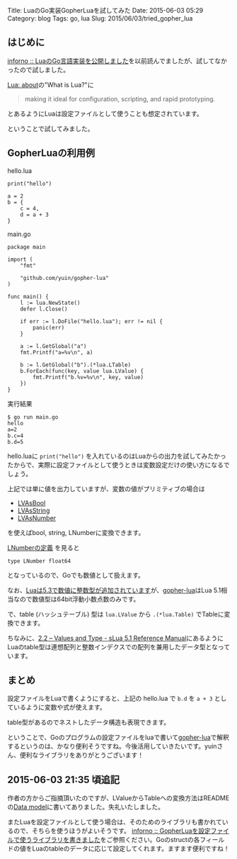 Title: LuaのGo実装GopherLuaを試してみた
Date: 2015-06-03 05:29
Category: blog
Tags: go, lua
Slug: 2015/06/03/tried_gopher_lua

## はじめに
[inforno :: LuaのGo言語実装を公開しました](http://inforno.net/articles/2015/02/15/gopher-lua-released)を以前読んでましたが、試してなかったので試しました。

[Lua: about](http://www.lua.org/about.html)の"What is Lua?"に

> making it ideal for configuration, scripting, and rapid prototyping.

とあるようにLuaは設定ファイルとして使うことも想定されています。

ということで試してみました。

## GopherLuaの利用例

hello.lua

```
print("hello")

a = 2
b = {
    c = 4,
    d = a + 3
}
```

main.go

```
package main

import (
	"fmt"

	"github.com/yuin/gopher-lua"
)

func main() {
	l := lua.NewState()
	defer l.Close()

	if err := l.DoFile("hello.lua"); err != nil {
		panic(err)
	}

	a := l.GetGlobal("a")
	fmt.Printf("a=%v\n", a)

	b := l.GetGlobal("b").(*lua.LTable)
	b.ForEach(func(key, value lua.LValue) {
		fmt.Printf("b.%v=%v\n", key, value)
	})
}
```

実行結果

```
$ go run main.go
hello
a=2
b.c=4
b.d=5
```

hello.luaに `print("hello")` を入れているのはLuaからの出力を試してみたかったからで、実際に設定ファイルとして使うときは変数設定だけの使い方になるでしょう。

上記では単に値を出力していますが、変数の値がプリミティブの場合は

* [LVAsBool](http://godoc.org/github.com/yuin/gopher-lua#LVAsBool)
* [LVAsString](http://godoc.org/github.com/yuin/gopher-lua#LVAsString)
* [LVAsNumber](http://godoc.org/github.com/yuin/gopher-lua#LVAsNumber)

を使えばbool, string, LNumberに変換できます。

[LNumberの定義](http://godoc.org/github.com/yuin/gopher-lua#LNumber) を見ると

```
type LNumber float64
```

となっているので、Goでも数値として扱えます。

なお、[Luaは5.3で数値に整数型が追加されています](http://www.lua.org/manual/5.3/manual.html#8.1)が、[gopher-lua](https://github.com/yuin/gopher-lua)はLua 5.1相当なので数値型は64bit浮動小数点数のみです。

で、table (ハッシュテーブル) 型は `lua.LValue` から `.(*lua.Table)` でTableに変換できます。

ちなみに、[2.2 – Values and Type - sLua 5.1 Reference Manual](http://www.lua.org/manual/5.1/manual.html#2.2)にあるようにLuaのtable型は連想配列と整数インデクスでの配列を兼用したデータ型となっています。

## まとめ

設定ファイルをLuaで書くようにすると、上記の hello.lua で `b.d` を `a + 3` としているように変数や式が使えます。

table型があるのでネストしたデータ構造も表現できます。

ということで、Goのプログラムの設定ファイルをluaで書いて[gopher-lua](https://github.com/yuin/gopher-lua)で解釈するというのは、かなり便利そうですね。今後活用していきたいです。yuinさん、便利なライブラリをありがとうございます！

## 2015-06-03 21:35 頃追記

作者の方からご指摘頂いたのですが、LValueからTableへの変換方法はREADMEの[Data model](https://github.com/yuin/gopher-lua#data-model)に書いてありました。失礼いたしました。

またLuaを設定ファイルとして使う場合は、そのためのライブラリも書かれているので、そちらを使うほうがよいそうです。
[inforno :: GopherLuaを設定ファイルで使うライブラリを書きました](http://inforno.net/articles/2015/03/23/gluamapper-released)をご参照ください。Goのstructの各フィールドの値をLuaのtableのデータに応じて設定してくれます。ますます便利ですね！
